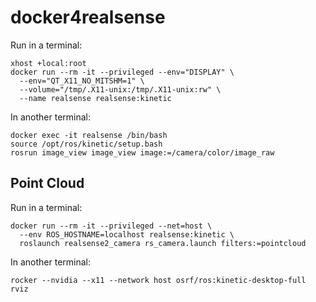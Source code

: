 # docker4realsense

Run in a terminal:
```
xhost +local:root
docker run --rm -it --privileged --env="DISPLAY" \
  --env="QT_X11_NO_MITSHM=1" \
  --volume="/tmp/.X11-unix:/tmp/.X11-unix:rw" \
  --name realsense realsense:kinetic
```

In another terminal:
```
docker exec -it realsense /bin/bash
source /opt/ros/kinetic/setup.bash
rosrun image_view image_view image:=/camera/color/image_raw
```

## Point Cloud

Run in a terminal:
```
docker run --rm -it --privileged --net=host \
  --env ROS_HOSTNAME=localhost realsense:kinetic \
  roslaunch realsense2_camera rs_camera.launch filters:=pointcloud
```

In another terminal:
```
rocker --nvidia --x11 --network host osrf/ros:kinetic-desktop-full rviz
```
